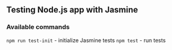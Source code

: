 ## Testing Node.js app with Jasmine

### Available commands
`npm run test-init` - initialize Jasmine tests
`npm test` - run tests